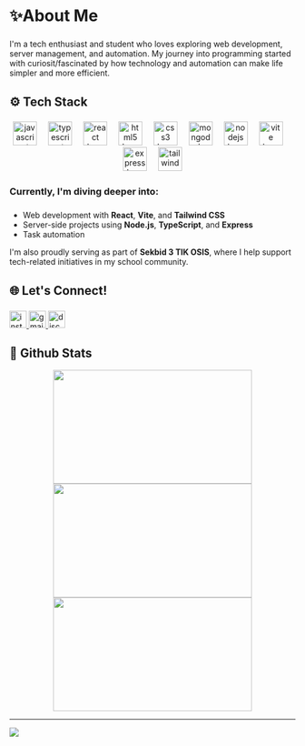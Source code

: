 <h1 align="left">✨About Me</h1>

###

<p align="left">I'm a tech enthusiast and student who loves exploring web development, server management, and automation. My journey into programming started with curiosit/fascinated by how technology and automation can make life simpler and more efficient.</p>

###

<h2 align="left">⚙ Tech Stack</h2>

###

<div align="center">
  <img src="https://skillicons.dev/icons?i=js" height="42" alt="javascript logo"  />
  <img width="12" />
  <img src="https://skillicons.dev/icons?i=ts" height="42" alt="typescript logo"  />
  <img width="12" />
  <img src="https://skillicons.dev/icons?i=react" height="42" alt="react logo"  />
  <img width="12" />
  <img src="https://skillicons.dev/icons?i=html" height="42" alt="html5 logo"  />
  <img width="12" />
  <img src="https://skillicons.dev/icons?i=css" height="42" alt="css3 logo"  />
  <img width="12" />
  <img src="https://skillicons.dev/icons?i=mongodb" height="42" alt="mongodb logo"  />
  <img width="12" />
  <img src="https://skillicons.dev/icons?i=nodejs" height="42" alt="nodejs logo"  />
  <img width="12" />
  <img src="https://skillicons.dev/icons?i=vite" height="42" alt="vite logo"  />
  <img width="12" />
  <img src="https://skillicons.dev/icons?i=express" height="42" alt="express logo"  />
  <img width="12" />
  <img src="https://skillicons.dev/icons?i=tailwind" height="42" alt="tailwindcss logo"  />
</div>

###

<h3 align="left">Currently, I'm diving deeper into:</h3>

###

- Web development with **React**, **Vite**, and **Tailwind CSS**
- Server-side projects using **Node.js**, **TypeScript**, and **Express**
- Task automation

I'm also proudly serving as part of **Sekbid 3 TIK OSIS**, where I help support tech-related initiatives in my school community.

###

<h2 align="left">🌐 Let's Connect!</h2>

###

<div align="left">
  <a href="https://www.instagram.com/arfalbm/" target="_blank">
    <img src="https://img.shields.io/static/v1?message=@arfalbm&logo=instagram&label=&color=E4405F&logoColor=white&labelColor=#E1306C&style=for-the-badge" height="30" alt="instagram logo"  />
  </a>
  <a href="arfaluthfy@gmail.com" target="_blank">
    <img src="https://img.shields.io/static/v1?message=Gmail&logo=gmail&label=&color=D14836&logoColor=white&labelColor=&style=for-the-badge" height="30" alt="gmail logo"  />
  </a>
  <a href="https://discordapp.com/users/1251523598406123545" target="_blank">
    <img src="https://img.shields.io/static/v1?message=Discord&logo=discord&label=&color=7289DA&logoColor=white&labelColor=&style=for-the-badge" height="30" alt="discord logo"  />
  </a>
</div>

###

## 🚀 Github Stats

<p align="center">
  <img src="https://github-readme-stats.vercel.app/api?username=Arpaaa&theme=dark&hide_border=false&include_all_commits=true&count_private=true" width="350" height="200" />
  <img src="https://nirzak-streak-stats.vercel.app/?user=Arpaaa&theme=dark&hide_border=false" width="350" height="200" />
  <img src="https://github-readme-stats.vercel.app/api/top-langs/?username=Arpaaa&theme=dark&hide_border=false&include_all_commits=true&count_private=true&layout=compact" width="350" height="200" />
</p>



---
[![](https://visitcount.itsvg.in/api?id=Arpaaa&icon=0&color=0)](https://visitcount.itsvg.in)
